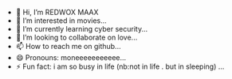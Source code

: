 - 👋 Hi, I’m REDWOX MAAX
- 👀 I’m interested in movies...
- 🌱 I’m currently learning cyber security...
- 💞️ I’m looking to collaborate on love...
- 📫 How to reach me on github...
- 😄 Pronouns: moneeeeeeeeeee...
- ⚡ Fun fact: i am so busy in life (nb:not in life . but in sleeping) ...

<!---
parunthvasu36/parunthvasu36 is a ✨ special ✨ repository because its `README.md` (this file) appears on your GitHub profile.
You can click the Preview link to take a look at your changes.
--->
